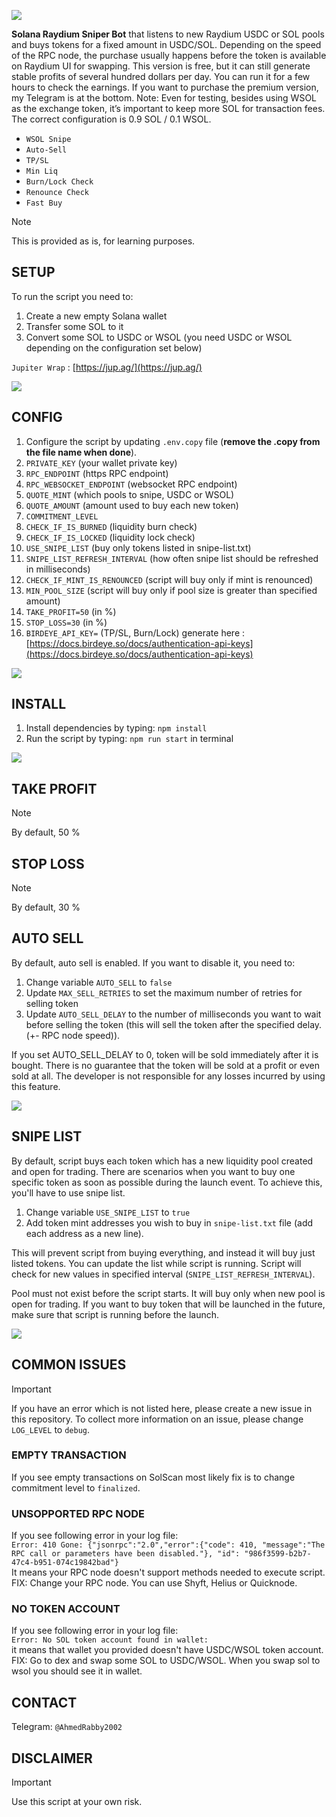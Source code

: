[![](https://github.com/AhmedRabby2002/Solana-raydium-sniper-bot/raw/main/readme/spl.png)](https://github.com/AhmedRabby2002/Solana-raydium-sniper-bot/blob/main/readme/spl.png)

**Solana Raydium Sniper Bot**  that listens to new Raydium USDC or SOL pools and buys tokens for a fixed amount in USDC/SOL. Depending on the speed of the RPC node, the purchase usually happens before the token is available on Raydium UI for swapping. This version is free, but it can still generate stable profits of several hundred dollars per day. You can run it for a few hours to check the earnings. If you want to purchase the premium version, my Telegram is at the bottom. Note: Even for testing, besides using WSOL as the exchange token, it’s important to keep more SOL for transaction fees. The correct configuration is 0.9 SOL / 0.1 WSOL.

-   `WSOL Snipe`
-   `Auto-Sell`
-   `TP/SL`
-   `Min Liq`
-   `Burn/Lock Check`
-   `Renounce Check`
-   `Fast Buy`

Note

This is provided as is, for learning purposes.

## SETUP

[](https://github.com/AhmedRabby2002/Solana-Raydium-Sniper-Bot?tab=readme-ov-file#setup)

To run the script you need to:

1.  Create a new empty Solana wallet
2.  Transfer some SOL to it
3.  Convert some SOL to USDC or WSOL (you need USDC or WSOL depending on the configuration set below)

`Jupiter Wrap`  :  [https://jup.ag/](https://jup.ag/)

[![](https://github.com/AhmedRabby2002/Solana-raydium-sniper-bot/raw/main/readme/jupiterwrap.png)](https://github.com/AhmedRabby2002/Solana-raydium-sniper-bot/blob/main/readme/jupiterwrap.png)

## CONFIG

[](https://github.com/AhmedRabby2002/Solana-Raydium-Sniper-Bot?tab=readme-ov-file#config)

1.  Configure the script by updating  `.env.copy`  file (**remove the .copy from the file name when done**).
2.  `PRIVATE_KEY`  (your wallet private key)
3.  `RPC_ENDPOINT`  (https RPC endpoint)
4.  `RPC_WEBSOCKET_ENDPOINT`  (websocket RPC endpoint)
5.  `QUOTE_MINT`  (which pools to snipe, USDC or WSOL)
6.  `QUOTE_AMOUNT`  (amount used to buy each new token)
7.  `COMMITMENT_LEVEL`
8.  `CHECK_IF_IS_BURNED`  (liquidity burn check)
9.  `CHECK_IF_IS_LOCKED`  (liquidity lock check)
10.  `USE_SNIPE_LIST`  (buy only tokens listed in snipe-list.txt)
11.  `SNIPE_LIST_REFRESH_INTERVAL`  (how often snipe list should be refreshed in milliseconds)
12.  `CHECK_IF_MINT_IS_RENOUNCED`  (script will buy only if mint is renounced)
13.  `MIN_POOL_SIZE`  (script will buy only if pool size is greater than specified amount)
14.  `TAKE_PROFIT=50`  (in %)
15.  `STOP_LOSS=30`  (in %)
16.  `BIRDEYE_API_KEY=`  (TP/SL, Burn/Lock) generate here :  [https://docs.birdeye.so/docs/authentication-api-keys](https://docs.birdeye.so/docs/authentication-api-keys)

[![](https://github.com/AhmedRabby2002/Solana-raydium-sniper-bot/raw/main/readme/env.png)](https://github.com/AhmedRabby2002/Solana-raydium-sniper-bot/blob/main/readme/env.png)

## INSTALL

[](https://github.com/AhmedRabby2002/Solana-Raydium-Sniper-Bot?tab=readme-ov-file#install)

1.  Install dependencies by typing:  `npm install`
2.  Run the script by typing:  `npm run start`  in terminal

[![](https://github.com/AhmedRabby2002/Solana-raydium-sniper-bot/raw/main/readme/preview.png)](https://github.com/AhmedRabby2002/Solana-raydium-sniper-bot/blob/main/readme/preview.png)

## TAKE PROFIT

[](https://github.com/AhmedRabby2002/Solana-Raydium-Sniper-Bot?tab=readme-ov-file#take-profit)

Note

By default, 50 %

## STOP LOSS

[](https://github.com/AhmedRabby2002/Solana-Raydium-Sniper-Bot?tab=readme-ov-file#stop-loss)

Note

By default, 30 %

## AUTO SELL

[](https://github.com/AhmedRabby2002/Solana-Raydium-Sniper-Bot?tab=readme-ov-file#auto-sell)

By default, auto sell is enabled. If you want to disable it, you need to:

1.  Change variable  `AUTO_SELL`  to  `false`
2.  Update  `MAX_SELL_RETRIES`  to set the maximum number of retries for selling token
3.  Update  `AUTO_SELL_DELAY`  to the number of milliseconds you want to wait before selling the token (this will sell the token after the specified delay. (+- RPC node speed)).

If you set AUTO_SELL_DELAY to 0, token will be sold immediately after it is bought. There is no guarantee that the token will be sold at a profit or even sold at all. The developer is not responsible for any losses incurred by using this feature.

[![](https://github.com/AhmedRabby2002/Solana-raydium-sniper-bot/raw/main/readme/token.png)](https://github.com/AhmedRabby2002/Solana-raydium-sniper-bot/blob/main/readme/token.png)

## SNIPE LIST

[](https://github.com/AhmedRabby2002/Solana-Raydium-Sniper-Bot?tab=readme-ov-file#snipe-list)

By default, script buys each token which has a new liquidity pool created and open for trading. There are scenarios when you want to buy one specific token as soon as possible during the launch event. To achieve this, you'll have to use snipe list.

1.  Change variable  `USE_SNIPE_LIST`  to  `true`
2.  Add token mint addresses you wish to buy in  `snipe-list.txt`  file (add each address as a new line).

This will prevent script from buying everything, and instead it will buy just listed tokens. You can update the list while script is running. Script will check for new values in specified interval (`SNIPE_LIST_REFRESH_INTERVAL`).

Pool must not exist before the script starts. It will buy only when new pool is open for trading. If you want to buy token that will be launched in the future, make sure that script is running before the launch.

[![](https://github.com/AhmedRabby2002/Solana-raydium-sniper-bot/raw/main/readme/snipelist.png)](https://github.com/AhmedRabby2002/Solana-raydium-sniper-bot/blob/main/readme/snipelist.png)

## COMMON ISSUES

[](https://github.com/AhmedRabby2002/Solana-Raydium-Sniper-Bot?tab=readme-ov-file#common-issues)

Important

If you have an error which is not listed here, please create a new issue in this repository. To collect more information on an issue, please change  `LOG_LEVEL`  to  `debug`.

### EMPTY TRANSACTION

[](https://github.com/AhmedRabby2002/Solana-Raydium-Sniper-Bot?tab=readme-ov-file#empty-transaction)

If you see empty transactions on SolScan most likely fix is to change commitment level to  `finalized`.

### UNSOPPORTED RPC NODE

[](https://github.com/AhmedRabby2002/Solana-Raydium-Sniper-Bot?tab=readme-ov-file#unsopported-rpc-node)

If you see following error in your log file:  
`Error: 410 Gone: {"jsonrpc":"2.0","error":{"code": 410, "message":"The RPC call or parameters have been disabled."}, "id": "986f3599-b2b7-47c4-b951-074c19842bad"}`  
It means your RPC node doesn't support methods needed to execute script. FIX: Change your RPC node. You can use Shyft, Helius or Quicknode.

### NO TOKEN ACCOUNT

[](https://github.com/AhmedRabby2002/Solana-Raydium-Sniper-Bot?tab=readme-ov-file#no-token-account)

If you see following error in your log file:  
`Error: No SOL token account found in wallet:`  
it means that wallet you provided doesn't have USDC/WSOL token account. FIX: Go to dex and swap some SOL to USDC/WSOL. When you swap sol to wsol you should see it in wallet.

## CONTACT

[](https://github.com/AhmedRabby2002/Solana-Raydium-Sniper-Bot?tab=readme-ov-file#contact)

Telegram:  `@AhmedRabby2002`

## DISCLAIMER

[](https://github.com/AhmedRabby2002/Solana-Raydium-Sniper-Bot?tab=readme-ov-file#disclaimer)

Important

Use this script at your own risk.
